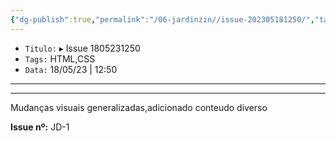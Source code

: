 ```yaml
---
{"dg-publish":true,"permalink":"/06-jardinzin//issue-202305181250/","tags":["🧠️/💭️/🍀/"],"created":"2023-05-18T12:50:33.614-03:00","updated":"2023-07-02T14:13:21.582-03:00"}
---
```



- `Titulo:` ▸ Issue 1805231250
- `Tags:` HTML,CSS
- `Data:` 18/05/23 | 12:50

***



---


Mudanças visuais generalizadas,adicionado conteudo diverso

**Issue nº:** JD-1